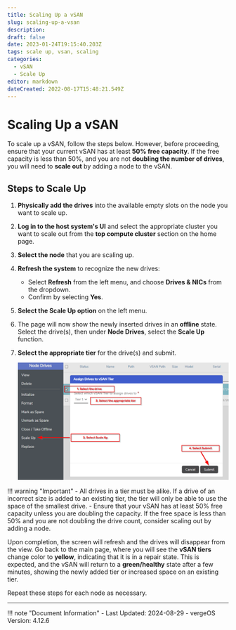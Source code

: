 ```yaml
---
title: Scaling Up a vSAN
slug: scaling-up-a-vsan
description: 
draft: false
date: 2023-01-24T19:15:40.203Z
tags: scale up, vsan, scaling
categories:
  - vSAN
  - Scale Up
editor: markdown
dateCreated: 2022-08-17T15:48:21.549Z
---
```


# Scaling Up a vSAN

To scale up a vSAN, follow the steps below. However, before proceeding, ensure that your current vSAN has at least **50% free capacity**. If the free capacity is less than 50%, and you are not **doubling the number of drives**, you will need to **scale out** by adding a node to the vSAN.

## Steps to Scale Up

1. **Physically add the drives** into the available empty slots on the node you want to scale up.
   
2. **Log in to the host system's UI** and select the appropriate cluster you want to scale out from the **top compute cluster** section on the home page.
   
3. **Select the node** that you are scaling up.
   
4. **Refresh the system** to recognize the new drives:
   - Select **Refresh** from the left menu, and choose **Drives & NICs** from the dropdown.
   - Confirm by selecting **Yes**.
   
5. **Select the Scale Up option** on the left menu.
   
6. The page will now show the newly inserted drives in an **offline** state. Select the drive(s), then under **Node Drives**, select the **Scale Up** function.

7. **Select the appropriate tier** for the drive(s) and submit.

   ![scaleupvsan5.png](/docs/public/scaleupvsan5.png)


!!! warning "Important"
    - All drives in a tier must be alike. If a drive of an incorrect size is added to an existing tier, the tier will only be able to use the space of the smallest drive.
    - Ensure that your vSAN has at least 50% free capacity unless you are doubling the capacity. If the free space is less than 50% and you are not doubling the drive count, consider scaling out by adding a node.

Upon completion, the screen will refresh and the drives will disappear from the view. Go back to the main page, where you will see the **vSAN tiers** change color to **yellow**, indicating that it is in a repair state. This is expected, and the vSAN will return to a **green/healthy** state after a few minutes, showing the newly added tier or increased space on an existing tier.

Repeat these steps for each node as necessary.

---

!!! note "Document Information"
    - Last Updated: 2024-08-29
    - vergeOS Version: 4.12.6
